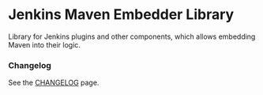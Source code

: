 Jenkins Maven Embedder Library
===

Library for Jenkins plugins and other components, which allows embedding Maven into their logic.

### Changelog

See the [CHANGELOG](CHANGELOG.md) page.

